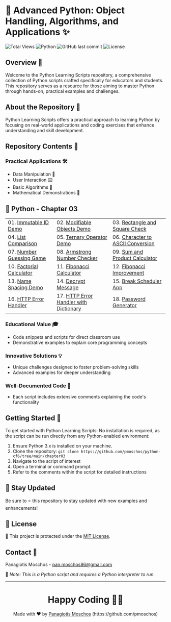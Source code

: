 # 🐍 Advanced Python: Object Handling, Algorithms, and Applications ✨

![Total Views](https://views.whatilearened.today/views/github/pmoschos/python-CF6.svg) ![Python](https://img.shields.io/badge/language-Python-blue.svg) ![GitHub last commit](https://img.shields.io/github/last-commit/pmoschos/python-cf6) ![License](https://img.shields.io/badge/license-MIT-green.svg)

## Overview 🌟
Welcome to the Python Learning Scripts repository, a comprehensive collection of Python scripts crafted specifically for educators and students. This repository serves as a resource for those aiming to master Python through hands-on, practical examples and challenges.

## About the Repository 📖
Python Learning Scripts offers a practical approach to learning Python by focusing on real-world applications and coding exercises that enhance understanding and skill development.

## Repository Contents 📂
### Practical Applications 🛠️
- Data Manipulation 🔢
- User Interaction ⌨️
- Basic Algorithms 🔄
- Mathematical Demonstrations 📏

## 🐍 Python - Chapter 03

<table>
  <tr>
    <td>01. <a href="https://github.com/pmoschos/python-cf6/tree/main/chapter03/01.%20Immutable%20ID%20Demo" title="Demonstrates the concept of immutable IDs in Python, emphasizing object identity and immutability.">Immutable ID Demo</a></td>
    <td>02. <a href="https://github.com/pmoschos/python-cf6/tree/main/chapter03/02.%20Modifiable%20Objects%20Demo" title="Shows how to work with mutable objects, including common operations and implications of mutability.">Modifiable Objects Demo</a></td>
    <td>03. <a href="https://github.com/pmoschos/python-cf6/tree/main/chapter03/03.%20Rectangle%20and%20Square%20Check" title="A script to check if a rectangle is a square, illustrating conditional logic and geometric properties.">Rectangle and Square Check</a></td>
  </tr>
  <tr>
    <td>04. <a href="https://github.com/pmoschos/python-cf6/tree/main/chapter03/04.%20List%20Comparison" title="Covers techniques for comparing lists, including element-wise comparison and finding common elements.">List Comparison</a></td>
    <td>05. <a href="https://github.com/pmoschos/python-cf6/tree/main/chapter03/05.%20Ternary%20Operator%20Demo" title="Demonstrates the use of the ternary operator for concise conditional expressions.">Ternary Operator Demo</a></td>
    <td>06. <a href="https://github.com/pmoschos/python-cf6/tree/main/chapter03/06.%20Character%20to%20ASCII%20Conversion" title="Illustrates character to ASCII and ASCII to character conversions, fundamental for text processing.">Character to ASCII Conversion</a></td>
  </tr>
  <tr>
    <td>07. <a href="https://github.com/pmoschos/python-cf6/tree/main/chapter03/07.%20Number%20Guessing%20Game" title="A fun number guessing game that incorporates user input, loops, and conditionals.">Number Guessing Game</a></td>
    <td>08. <a href="https://github.com/pmoschos/python-cf6/tree/main/chapter03/08.%20Armstrong%20Number%20Checker" title="Checks if a number is an Armstrong number, showcasing mathematical operations and loops.">Armstrong Number Checker</a></td>
    <td>09. <a href="https://github.com/pmoschos/python-cf6/tree/main/chapter03/09.%20Sum%20and%20Product%20Calculator" title="Calculates the sum and product of a series of numbers, demonstrating basic arithmetic operations.">Sum and Product Calculator</a></td>
  </tr>
  <tr>
    <td>10. <a href="https://github.com/pmoschos/python-cf6/tree/main/chapter03/10.%20Factorial%20Calculator" title="Computes the factorial of a number, highlighting recursion and iterative approaches.">Factorial Calculator</a></td>
    <td>11. <a href="https://github.com/pmoschos/python-cf6/tree/main/chapter03/11.%20Fibonacci%20Calculator" title="Generates Fibonacci numbers using iterative and recursive methods.">Fibonacci Calculator</a></td>
    <td>12. <a href="https://github.com/pmoschos/python-cf6/tree/main/chapter03/12.%20Fibonacci%20Improvement" title="Optimizes the Fibonacci sequence generation with memoization.">Fibonacci Improvement</a></td>
  </tr>
  <tr>
    <td>13. <a href="https://github.com/pmoschos/python-cf6/tree/main/chapter03/13.%20Name%20Spacing%20Demo" title="Formats names with proper spacing, demonstrating string manipulation techniques.">Name Spacing Demo</a></td>
    <td>14. <a href="https://github.com/pmoschos/python-cf6/tree/main/chapter03/14.%20Decrypt%20Message" title="Decrypts a simple encoded message, introducing basic cryptography concepts.">Decrypt Message</a></td>
    <td>15. <a href="https://github.com/pmoschos/python-cf6/tree/main/chapter03/15.%20Break%20Scheduler%20App" title="An application to schedule breaks, demonstrating time management in code.">Break Scheduler App</a></td>
  </tr>
  <tr>
    <td>16. <a href="https://github.com/pmoschos/python-cf6/tree/main/chapter03/16.%20HTTP%20Error%20Handler" title="Handles HTTP errors using predefined error codes, crucial for web development.">HTTP Error Handler</a></td>
    <td>17. <a href="https://github.com/pmoschos/python-cf6/tree/main/chapter03/17.%20HTTP%20Error%20Handler%20with%20Dictionary" title="Enhances HTTP error handling with dictionary-based lookups for efficiency.">HTTP Error Handler with Dictionary</a></td>
    <td>18. <a href="https://github.com/pmoschos/python-cf6/tree/main/chapter03/18.%20Password%20Generator" title="Generates secure passwords, combining randomness and user-defined criteria.">Password Generator</a></td>
  </tr>
</table>

### Educational Value 🎓
- Code snippets and scripts for direct classroom use
- Demonstrative examples to explain core programming concepts

### Innovative Solutions 💡
- Unique challenges designed to foster problem-solving skills
- Advanced examples for deeper understanding

### Well-Documented Code 📄
- Each script includes extensive comments explaining the code's functionality

## Getting Started 🚀
To get started with Python Learning Scripts:
No installation is required, as the script can be run directly from any Python-enabled environment:
1. Ensure Python 3.x is installed on your machine.
2. Clone the repository: `git clone https://github.com/pmoschos/python-cf6/tree/main/chapter03`
3. Navigate to the script of interest
4. Open a terminal or command prompt.
5. Refer to the comments within the script for detailed instructions

## 📢 Stay Updated

Be sure to ⭐ this repository to stay updated with new examples and enhancements!

## 📄 License
🔐 This project is protected under the [MIT License](https://mit-license.org/).


## Contact 📧
Panagiotis Moschos - pan.moschos86@gmail.com

🔗 *Note: This is a Python script and requires a Python interpreter to run.*

---
<h1 align=center>Happy Coding 👨‍💻 </h1>

<p align="center">
  Made with ❤️ by 
  <a href="https://www.linkedin.com/in/panagiotis-moschos" target="_blank">
  Panagiotis Moschos</a> (https://github.com/pmoschos)
</p>